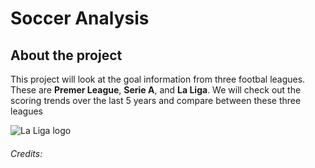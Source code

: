 # Soccer Analysis
## About the project
This project will look at the goal information from three footbal leagues. These are **Premer League**, **Serie A**, and **La Liga**. We will check out the scoring trends over the last 5 years and compare between these three leagues



![La Liga logo](https://assets.laliga.com/assets/logos/laliga-v/laliga-v-300x300.jpg)



###### Credits: 
